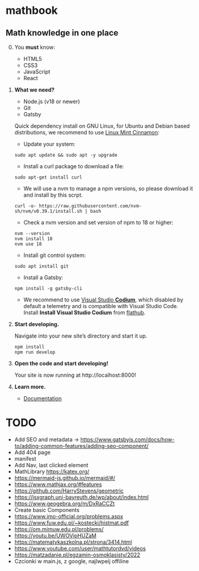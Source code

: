 # mathbook
## Math knowledge in one place
0. You **must** know:
    - HTML5
    - CSS3
    - JavaScript
    - React

1.  **What we need?**
    - Node.js (v18 or newer)
    - Git
    - Gatsby  

    Quick dependency install on GNU Linux, for Ubuntu and Debian based distributions, we recommend to use [Linux Mint Cinnamon](https://www.linuxmint.com/):
    - Update your system:
    ```shell
    sudo apt update && sudo apt -y upgrade
    ```
    - Install a curl package to download a file:
    ```shell
    sudo apt-get install curl
    ```
    - We will use a nvm to manage a npm versions, so please download it and install by this scrpt.
    ```shell
    curl -o- https://raw.githubusercontent.com/nvm-sh/nvm/v0.39.1/install.sh | bash
    ```
    - Check a nvm version and set version of npm to 18 or higher:
    ```shell
    nvm --version
    nvm install 18
    nvm use 18
    ```
    - Install git control system:

    ```shell
    sudo apt install git
    ```
    - Install a Gatsby:

    ```shell
    npm install -g gatsby-cli
    ```
    - We recommend to use [Visual Studio **Codium**](https://vscodium.com/), which disabled by default a telemetry and is compatible with Visual Studio Code.  
    Install **Install Visual Studio Codium** from [flathub](https://flathub.org/apps/details/com.vscodium.codium).
2.  **Start developing.**

    Navigate into your new site’s directory and start it up.

    ```shell
    npm install
    npm run develop
    ```

3.  **Open the code and start developing!**

    Your site is now running at http://localhost:8000!

4.  **Learn more.**

    - [Documentation](https://www.gatsbyjs.com/docs/tutorial/part-0/#installation-guide)


# TODO
- Add SEO and metadata -> https://www.gatsbyjs.com/docs/how-to/adding-common-features/adding-seo-component/  
- Add 404 page
- manifest
- Add Nav, last clicked element
- MathLibrary https://katex.org/
- https://mermaid-js.github.io/mermaid/#/
- https://www.mathjax.org/#features
- https://github.com/HarryStevens/geometric
- https://jsxgraph.uni-bayreuth.de/wp/about/index.html
- https://www.geogebra.org/m/DxRaCCZt
- Create basic Components
- https://www.imo-official.org/problems.aspx
- https://www.fuw.edu.pl/~kostecki/histmat.pdf
- https://om.mimuw.edu.pl/problems/
- https://youtu.be/UWOVipHUZaM
- https://matematykaszkolna.pl/strona/3414.html
- https://www.youtube.com/user/mathtutordvd/videos
- https://matzadanie.pl/egzamin-osmoklasisty/2022
- Czcionki w main.js, z google, najlwpeij offiline